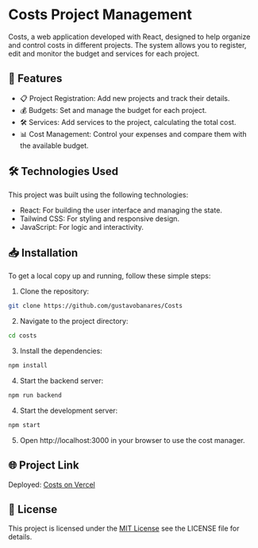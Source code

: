 # Costs Project Management

Costs, a web application developed with React, designed to help organize and control costs in different projects. The system allows you to register, edit and monitor the budget and services for each project.

## 🚀 Features

- 📋 Project Registration: Add new projects and track their details.
- 💰 Budgets: Set and manage the budget for each project.
- 🛠️ Services: Add services to the project, calculating the total cost.
- 📊 Cost Management: Control your expenses and compare them with the available budget.
  
## 🛠️ Technologies Used

This project was built using the following technologies:

- React: For building the user interface and managing the state.
- Tailwind CSS: For styling and responsive design.
- JavaScript: For logic and interactivity.
  
## 📥 Installation

To get a local copy up and running, follow these simple steps:

1. Clone the repository:
  ```bash
  git clone https://github.com/gustavobanares/Costs
```
2. Navigate to the project directory:
```bash
cd costs
```
3. Install the dependencies:
```bash
npm install
```
4. Start the backend server:
```bash
npm run backend
```
4. Start the development server:
```bash
npm start
```
5. Open http://localhost:3000 in your browser to use the cost manager.

## 🌐 Project Link

Deployed: [Costs on Vercel](https://costs-pink-ten.vercel.app/)

## 📄 License

This project is licensed under the [MIT License](https://choosealicense.com/licenses/mit/) see the LICENSE file for details.
